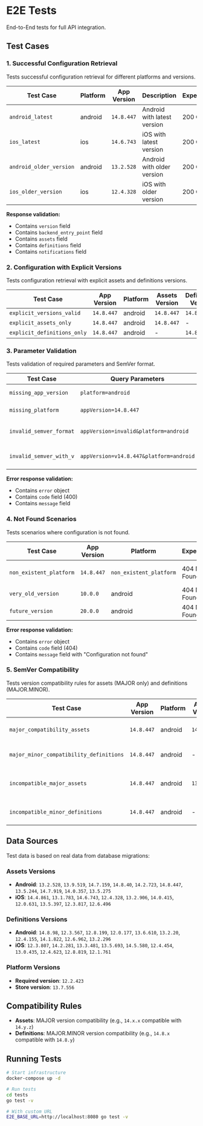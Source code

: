 # E2E Tests

End-to-End tests for full API integration.

## Test Cases

### 1. Successful Configuration Retrieval

Tests successful configuration retrieval for different platforms and versions.

| Test Case | Platform | App Version | Description | Expected |
|-----------|----------|-------------|-------------|----------|
| `android_latest` | android | `14.8.447` | Android with latest version | 200 OK |
| `ios_latest` | ios | `14.6.743` | iOS with latest version | 200 OK |
| `android_older_version` | android | `13.2.528` | Android with older version | 200 OK |
| `ios_older_version` | ios | `12.4.328` | iOS with older version | 200 OK |

**Response validation:**
- Contains `version` field
- Contains `backend_entry_point` field  
- Contains `assets` field
- Contains `definitions` field
- Contains `notifications` field

### 2. Configuration with Explicit Versions

Tests configuration retrieval with explicit assets and definitions versions.

| Test Case | App Version | Platform | Assets Version | Definitions Version | Expected |
|-----------|-------------|----------|----------------|-------------------|----------|
| `explicit_versions_valid` | `14.8.447` | android | `14.8.447` | `14.8.98` | 200 OK |
| `explicit_assets_only` | `14.8.447` | android | `14.8.447` | - | 200 OK |
| `explicit_definitions_only` | `14.8.447` | android | - | `14.8.98` | 200 OK |

### 3. Parameter Validation

Tests validation of required parameters and SemVer format.

| Test Case | Query Parameters | Expected | Description |
|-----------|------------------|----------|-------------|
| `missing_app_version` | `platform=android` | 400 Bad Request | Missing appVersion |
| `missing_platform` | `appVersion=14.8.447` | 400 Bad Request | Missing platform |
| `invalid_semver_format` | `appVersion=invalid&platform=android` | 400 Bad Request | Invalid SemVer format |
| `invalid_semver_with_v` | `appVersion=v14.8.447&platform=android` | 400 Bad Request | SemVer with v prefix |

**Error response validation:**
- Contains `error` object
- Contains `code` field (400)
- Contains `message` field

### 4. Not Found Scenarios

Tests scenarios where configuration is not found.

| Test Case | App Version | Platform | Expected | Description |
|-----------|-------------|----------|----------|-------------|
| `non_existent_platform` | `14.8.447` | `non_existent_platform` | 404 Not Found | Non-existent platform |
| `very_old_version` | `10.0.0` | android | 404 Not Found | Very old version |
| `future_version` | `20.0.0` | android | 404 Not Found | Future version |

**Error response validation:**
- Contains `error` object
- Contains `code` field (404)
- Contains `message` field with "Configuration not found"

### 5. SemVer Compatibility

Tests version compatibility rules for assets (MAJOR only) and definitions (MAJOR.MINOR).

| Test Case | App Version | Platform | Assets Version | Definitions Version | Expected | Description |
|-----------|-------------|----------|----------------|-------------------|----------|-------------|
| `major_compatibility_assets` | `14.8.447` | android | `14.0.357` | - | 200 OK | MAJOR compatibility for assets |
| `major_minor_compatibility_definitions` | `14.8.447` | android | - | `14.8.98` | 200 OK | MAJOR.MINOR compatibility for definitions |
| `incompatible_major_assets` | `14.8.447` | android | `13.2.528` | - | 404 Not Found | Incompatible MAJOR version for assets |
| `incompatible_minor_definitions` | `14.8.447` | android | - | `14.1.822` | 404 Not Found | Incompatible MINOR version for definitions |

## Data Sources

Test data is based on real data from database migrations:

### Assets Versions
- **Android**: `13.2.528`, `13.9.519`, `14.7.159`, `14.8.40`, `14.2.723`, `14.8.447`, `13.5.244`, `14.7.919`, `14.0.357`, `13.5.275`
- **iOS**: `14.4.861`, `13.1.783`, `14.6.743`, `12.4.328`, `13.2.906`, `14.0.415`, `12.0.631`, `13.5.397`, `12.3.817`, `12.6.496`

### Definitions Versions  
- **Android**: `14.8.98`, `12.3.567`, `12.8.199`, `12.0.177`, `13.6.610`, `13.2.20`, `12.4.155`, `14.1.822`, `12.6.962`, `13.2.296`
- **iOS**: `12.3.807`, `14.2.281`, `13.3.481`, `13.5.693`, `14.5.580`, `12.4.454`, `13.0.435`, `12.4.623`, `12.8.819`, `12.1.761`

### Platform Versions
- **Required version**: `12.2.423`
- **Store version**: `13.7.556`

## Compatibility Rules

- **Assets**: MAJOR version compatibility (e.g., `14.x.x` compatible with `14.y.z`)
- **Definitions**: MAJOR.MINOR version compatibility (e.g., `14.8.x` compatible with `14.8.y`)

## Running Tests

```bash
# Start infrastructure
docker-compose up -d

# Run tests
cd tests
go test -v

# With custom URL
E2E_BASE_URL=http://localhost:8080 go test -v
``` 